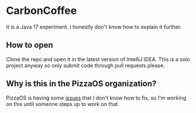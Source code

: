 # CarbonCoffee
It is a Java 17 experiment. I honestly don't know how to explain it further.

## How to open
Clone the repo and open it in the latest version of IntelliJ IDEA. This is a solo project anyway so only submit code through pull requests please.

## Why is this in the PizzaOS organization?
PizzaOS is having some [issues](https://github.com/pzos/PizzaOS/issues/1) that I don't know how to fix, so I'm working on this until someone steps up to work on that.
